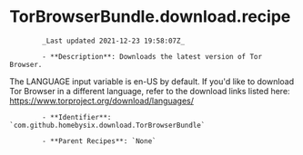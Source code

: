 # TorBrowserBundle.download.recipe

            _Last updated 2021-12-23 19:58:07Z_

            - **Description**: Downloads the latest version of Tor Browser.

The LANGUAGE input variable is en-US by default. If you'd like to download Tor Browser in a different language, refer to the download links listed here:
https://www.torproject.org/download/languages/


            - **Identifier**: `com.github.homebysix.download.TorBrowserBundle`

            - **Parent Recipes**: `None`